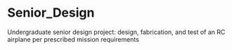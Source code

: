 # Senior_Design
Undergraduate senior design project: design, fabrication, and test of an RC airplane per prescribed mission requirements
